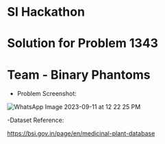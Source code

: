 # SI Hackathon
# Solution for Problem 1343
# Team - Binary Phantoms

- Problem Screenshot:

![WhatsApp Image 2023-09-11 at 12 22 25 PM](https://github.com/Hexzenberg/SI_Hackathon_Problem_1343/assets/98541526/8ba3d506-3427-4ee1-bfdd-e1d6a0974bc4)

-Dataset Reference:

https://bsi.gov.in/page/en/medicinal-plant-database
